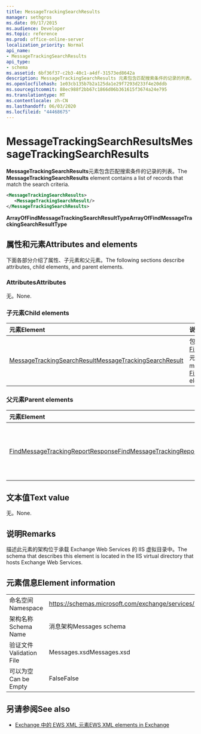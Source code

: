 ```yaml
---
title: MessageTrackingSearchResults
manager: sethgros
ms.date: 09/17/2015
ms.audience: Developer
ms.topic: reference
ms.prod: office-online-server
localization_priority: Normal
api_name:
- MessageTrackingSearchResults
api_type:
- schema
ms.assetid: 6bf36f37-c2b3-40c1-a4df-31573ed8642a
description: MessageTrackingSearchResults 元素包含匹配搜索条件的记录的列表。
ms.openlocfilehash: 1e03cb135b7b2a125da1e29f7293d233f4e20ddb
ms.sourcegitcommit: 88ec988f2bb67c1866d06b361615f3674a24e795
ms.translationtype: MT
ms.contentlocale: zh-CN
ms.lasthandoff: 06/03/2020
ms.locfileid: "44468675"
---
```

# <a name="messagetrackingsearchresults"></a><span data-ttu-id="afffa-103">MessageTrackingSearchResults</span><span class="sxs-lookup"><span data-stu-id="afffa-103">MessageTrackingSearchResults</span></span>

<span data-ttu-id="afffa-104">**MessageTrackingSearchResults**元素包含匹配搜索条件的记录的列表。</span><span class="sxs-lookup"><span data-stu-id="afffa-104">The **MessageTrackingSearchResults** element contains a list of records that match the search criteria.</span></span> 
  
```XML
<MessageTrackingSearchResults>
   <MessageTrackingSearchResult/>
</MessageTrackingSearchResults>
```

 <span data-ttu-id="afffa-105">**ArrayOfFindMessageTrackingSearchResultType**</span><span class="sxs-lookup"><span data-stu-id="afffa-105">**ArrayOfFindMessageTrackingSearchResultType**</span></span>
## <a name="attributes-and-elements"></a><span data-ttu-id="afffa-106">属性和元素</span><span class="sxs-lookup"><span data-stu-id="afffa-106">Attributes and elements</span></span>

<span data-ttu-id="afffa-107">下面各部分介绍了属性、子元素和父元素。</span><span class="sxs-lookup"><span data-stu-id="afffa-107">The following sections describe attributes, child elements, and parent elements.</span></span>
  
### <a name="attributes"></a><span data-ttu-id="afffa-108">Attributes</span><span class="sxs-lookup"><span data-stu-id="afffa-108">Attributes</span></span>

<span data-ttu-id="afffa-109">无。</span><span class="sxs-lookup"><span data-stu-id="afffa-109">None.</span></span>
  
### <a name="child-elements"></a><span data-ttu-id="afffa-110">子元素</span><span class="sxs-lookup"><span data-stu-id="afffa-110">Child elements</span></span>

|<span data-ttu-id="afffa-111">**元素**</span><span class="sxs-lookup"><span data-stu-id="afffa-111">**Element**</span></span>|<span data-ttu-id="afffa-112">**说明**</span><span class="sxs-lookup"><span data-stu-id="afffa-112">**Description**</span></span>|
|:-----|:-----|
|[<span data-ttu-id="afffa-113">MessageTrackingSearchResult</span><span class="sxs-lookup"><span data-stu-id="afffa-113">MessageTrackingSearchResult</span></span>](messagetrackingsearchresult.md) <br/> |<span data-ttu-id="afffa-114">包含[FindMessageTrackingReportResponse](findmessagetrackingreportresponse.md)元素的单个邮件结果。</span><span class="sxs-lookup"><span data-stu-id="afffa-114">Contains a single message result for a [FindMessageTrackingReportResponse](findmessagetrackingreportresponse.md) element.</span></span>  <br/> |
   
### <a name="parent-elements"></a><span data-ttu-id="afffa-115">父元素</span><span class="sxs-lookup"><span data-stu-id="afffa-115">Parent elements</span></span>

|<span data-ttu-id="afffa-116">**元素**</span><span class="sxs-lookup"><span data-stu-id="afffa-116">**Element**</span></span>|<span data-ttu-id="afffa-117">**说明**</span><span class="sxs-lookup"><span data-stu-id="afffa-117">**Description**</span></span>|
|:-----|:-----|
|[<span data-ttu-id="afffa-118">FindMessageTrackingReportResponse</span><span class="sxs-lookup"><span data-stu-id="afffa-118">FindMessageTrackingReportResponse</span></span>](findmessagetrackingreportresponse.md) <br/> |<span data-ttu-id="afffa-119">包含单个[FindMessageTrackingReport 操作](findmessagetrackingreport-operation.md)请求的状态和结果。</span><span class="sxs-lookup"><span data-stu-id="afffa-119">Contains the status and result of a single [FindMessageTrackingReport operation](findmessagetrackingreport-operation.md) request.</span></span>  <br/> |
   
## <a name="text-value"></a><span data-ttu-id="afffa-120">文本值</span><span class="sxs-lookup"><span data-stu-id="afffa-120">Text value</span></span>

<span data-ttu-id="afffa-121">无。</span><span class="sxs-lookup"><span data-stu-id="afffa-121">None.</span></span>
  
## <a name="remarks"></a><span data-ttu-id="afffa-122">说明</span><span class="sxs-lookup"><span data-stu-id="afffa-122">Remarks</span></span>

<span data-ttu-id="afffa-123">描述此元素的架构位于承载 Exchange Web Services 的 IIS 虚拟目录中。</span><span class="sxs-lookup"><span data-stu-id="afffa-123">The schema that describes this element is located in the IIS virtual directory that hosts Exchange Web Services.</span></span>
  
## <a name="element-information"></a><span data-ttu-id="afffa-124">元素信息</span><span class="sxs-lookup"><span data-stu-id="afffa-124">Element information</span></span>

|||
|:-----|:-----|
|<span data-ttu-id="afffa-125">命名空间</span><span class="sxs-lookup"><span data-stu-id="afffa-125">Namespace</span></span>  <br/> |https://schemas.microsoft.com/exchange/services/2006/messages  <br/> |
|<span data-ttu-id="afffa-126">架构名称</span><span class="sxs-lookup"><span data-stu-id="afffa-126">Schema Name</span></span>  <br/> |<span data-ttu-id="afffa-127">消息架构</span><span class="sxs-lookup"><span data-stu-id="afffa-127">Messages schema</span></span>  <br/> |
|<span data-ttu-id="afffa-128">验证文件</span><span class="sxs-lookup"><span data-stu-id="afffa-128">Validation File</span></span>  <br/> |<span data-ttu-id="afffa-129">Messages.xsd</span><span class="sxs-lookup"><span data-stu-id="afffa-129">Messages.xsd</span></span>  <br/> |
|<span data-ttu-id="afffa-130">可以为空</span><span class="sxs-lookup"><span data-stu-id="afffa-130">Can be Empty</span></span>  <br/> |<span data-ttu-id="afffa-131">False</span><span class="sxs-lookup"><span data-stu-id="afffa-131">False</span></span>  <br/> |
   
## <a name="see-also"></a><span data-ttu-id="afffa-132">另请参阅</span><span class="sxs-lookup"><span data-stu-id="afffa-132">See also</span></span>



- [<span data-ttu-id="afffa-133">Exchange 中的 EWS XML 元素</span><span class="sxs-lookup"><span data-stu-id="afffa-133">EWS XML elements in Exchange</span></span>](ews-xml-elements-in-exchange.md)

